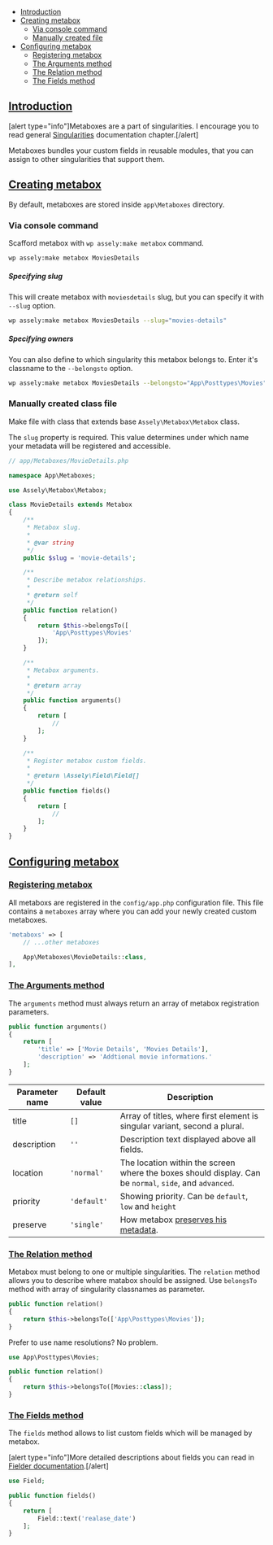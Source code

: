 - [Introduction](#introduction)
- [Creating metabox](#creating-metabox)
    + [Via console command](#via-console-command)
    + [Manually created file](#manually-created-file)
- [Configuring metabox](#creating-metabox)
    + [Registering metabox](#registering-metabox)
    + [The Arguments method](#the-arguments-method)
    + [The Relation method](#the-relation-method)
    + [The Fields method](#the-fields-method)


<a name="introduction"></a>
## [Introduction](#introduction)

[alert type="info"]Metaboxes are a part of singularities. I encourage you to read general [Singularities](/docs/singularities) documentation chapter.[/alert]

Metaboxes bundles your custom fields in reusable modules, that you can assign to other singularities that support them.

<a name="creating-metabox"></a>
## [Creating metabox](#creating-metabox)

By default, metaboxes are stored inside `app\Metaboxes` directory.

### Via console command

Scafford metabox with `wp assely:make metabox` command.

```bash
wp assely:make metabox MoviesDetails
```

##### Specifying slug

This will create metabox with `moviesdetails` slug, but you can specify it with `--slug` option.

```bash
wp assely:make metabox MoviesDetails --slug="movies-details"
```

##### Specifying owners

You can also define to which singularity this metabox belongs to. Enter it's classname to the `--belongsto` option.

```bash
wp assely:make metabox MoviesDetails --belongsto="App\Posttypes\Movies"
```

### Manually created class file

Make file with class that extends base `Assely\Metabox\Metabox` class.

The `slug` property is required. This value determines under which name your metadata will be registered and accessible.

```php
// app/Metaboxes/MovieDetails.php

namespace App\Metaboxes;

use Assely\Metabox\Metabox;

class MovieDetails extends Metabox
{
    /**
     * Metabox slug.
     *
     * @var string
     */
    public $slug = 'movie-details';

    /**
     * Describe metabox relationships.
     *
     * @return self
     */
    public function relation()
    {
        return $this->belongsTo([
            'App\Posttypes\Movies'
        ]);
    }

    /**
     * Metabox arguments.
     *
     * @return array
     */
    public function arguments()
    {
        return [
            //
        ];
    }

    /**
     * Register metabox custom fields.
     *
     * @return \Assely\Field\Field[]
     */
    public function fields()
    {
        return [
            //
        ];
    }
}
```

<a name="configuring-metabox"></a>
## [Configuring metabox](#configuring-metabox)

<a name="registering-metabox"></a>
### [Registering metabox](#registering-metabox)

All metaboxs are registered in the `config/app.php` configuration file. This file contains a `metaboxes` array where you can add your newly created custom metaboxes.

```php
'metaboxs' => [
    // ...other metaboxes

    App\Metaboxes\MovieDetails::class,
],
```

<a name="the-arguments-method"></a>
### [The Arguments method](#the-arguments-method)

The `arguments` method must always return an array of metabox registration parameters.

```php
public function arguments()
{
    return [
        'title' => ['Movie Details', 'Movies Details'],
        'description' => 'Addtional movie informations.'
    ];
}
```

| Parameter name | Default value | Description |
|---------|---------|---------|
| title | `[]` | Array of titles, where first element is singular variant, second a plural. |
| description | `''` | Description text displayed above all fields. |
| location | `'normal'` | The location within the screen where the boxes should display. Can be `normal`, `side`, and `advanced`. |
| priority | `'default'` | Showing priority. Can be `default`, `low` and `height` |
| preserve | `'single'` | How metabox [preserves his metadata](/docs/singularities#configuring-how-metadata-is-stored). |

<a name="the-relation-method"></a>
### [The Relation method](#the-relation-method)

Metabox must belong to one or multiple singularities. The `relation` method allows you to describe where matabox should be assigned. Use `belongsTo` method with array of singularity classnames as parameter.

```php
public function relation()
{
    return $this->belongsTo(['App\Posttypes\Movies']);
}
```

Prefer to use name resolutions? No problem.

```php
use App\Posttypes\Movies;

public function relation()
{
    return $this->belongsTo([Movies::class]);
}
```

<a name="the-fields-method"></a>
### [The Fields method](#the-fields-method)

The `fields` method allows to list custom fields which will be managed by metabox.

[alert type="info"]More detailed descriptions about fields you can read in [Fielder documentation](/docs/fielder-usage).[/alert]

```php
use Field;

public function fields()
{
    return [
        Field::text('realase_date')
    ];
}
```
